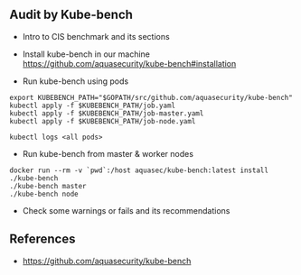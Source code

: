## Audit by Kube-bench
- Intro to CIS benchmark and its sections

- Install kube-bench in our machine
https://github.com/aquasecurity/kube-bench#installation

- Run kube-bench using pods
```
export KUBEBENCH_PATH="$GOPATH/src/github.com/aquasecurity/kube-bench"
kubectl apply -f $KUBEBENCH_PATH/job.yaml
kubectl apply -f $KUBEBENCH_PATH/job-master.yaml
kubectl apply -f $KUBEBENCH_PATH/job-node.yaml

kubectl logs <all pods>
```
- Run kube-bench from master & worker nodes
```
docker run --rm -v `pwd`:/host aquasec/kube-bench:latest install
./kube-bench
./kube-bench master
./kube-bench node
```

- Check some warnings or fails and its recommendations

## References

- https://github.com/aquasecurity/kube-bench